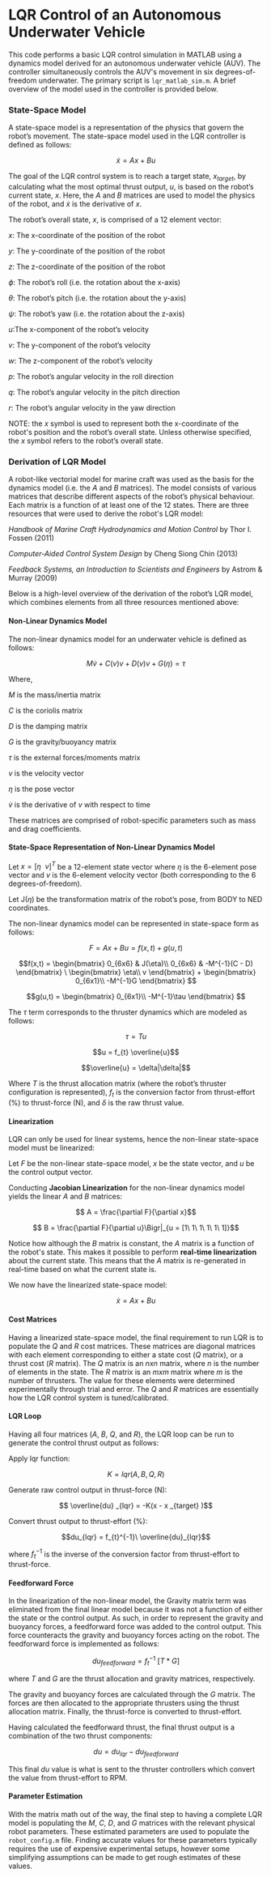 # LQR Control of an Autonomous Underwater Vehicle

This code performs a basic LQR control simulation in MATLAB using a dynamics model derived for an autonomous 
underwater vehicle (AUV). The controller simultaneously controls the AUV's movement in six degrees-of-freedom underwater. 
The primary script is `lqr_matlab_sim.m`. A brief overview of the model used in the controller is provided below.

### State-Space Model
A state-space model is a representation of the physics that govern the robot’s movement. The state-space model used 
in the LQR controller is defined as follows:

$$ \dot{x} = Ax + Bu$$

The goal of the LQR control system is to reach a target state,  $x_{target}$, by calculating what the most optimal thrust 
output,  $u$, is based on the robot’s current state, $x$. Here, the $A$ and $B$ matrices are used to model the physics of 
the robot, and $\dot{x}$ is the derivative of $x$.

The robot’s overall state, $x$, is comprised of a 12 element vector:

$x$: The x-coordinate of the position of the robot 

$y$: The y-coordinate of the position of the robot 

$z$: The z-coordinate of the position of the robot

$\phi$: The robot’s roll (i.e. the rotation about the x-axis)

$\theta$: The robot’s pitch (i.e. the rotation about the y-axis)

$\psi$: The robot’s yaw (i.e. the rotation about the z-axis)

$u$:The x-component of the robot’s velocity

$v$: The y-component of the robot’s velocity

$w$: The z-component of the robot’s velocity

$p$: The robot’s angular velocity in the roll direction

$q$: The robot’s angular velocity in the pitch direction

$r$: The robot’s angular velocity in the yaw direction

NOTE: the $x$ symbol is used to represent both the x-coordinate of the robot's position and the robot’s overall state. 
Unless otherwise specified, the $x$ symbol refers to the robot’s overall state.

### Derivation of LQR Model
A robot-like vectorial model for marine craft was used as the basis for the dynamics model (i.e. the $A$ and 
$B$ matrices). The model consists of various matrices that describe different aspects of the robot’s physical behaviour. 
Each matrix is a function of at least one of the 12 states. There are three resources that were used to derive the robot's LQR model:

*Handbook of Marine Craft Hydrodynamics and Motion Control* by Thor I. Fossen (2011)

*Computer-Aided Control System Design* by Cheng Siong Chin (2013)

*Feedback Systems, an Introduction to Scientists and Engineers* by Astrom & Murray (2009)

Below is a high-level overview of the derivation of the robot’s LQR model, which combines elements from all three 
resources mentioned above:

#### Non-Linear Dynamics Model
The non-linear dynamics model for an underwater vehicle is defined as follows:

$$M\dot{v} + C(v)v + D(v)v + G(\eta) = \tau$$

Where,

$M$ is the mass/inertia matrix

$C$ is the coriolis matrix

$D$ is the damping matrix

$G$ is the gravity/buoyancy matrix

$\tau$ is the external forces/moments matrix

$v$ is the velocity vector

$\eta$ is the pose vector

$\dot{v}$ is the derivative of $v$ with respect to time

These matrices are comprised of robot-specific parameters such as mass and drag coefficients.

#### State-Space Representation of Non-Linear Dynamics Model
Let  $x = [\eta\ \ v]^T$ 
be a 12-element state vector where $\eta$ is the 6-element pose vector and $v$ is the 
6-element velocity vector (both corresponding to the 6 degrees-of-freedom).

Let J($\eta$) be the transformation matrix of the robot’s pose, from BODY to NED coordinates.

The non-linear dynamics model can be represented in state-space form as follows:

$$ F = Ax + Bu = f(x,t) + g(u,t)$$

$$f(x,t) = 
\begin{bmatrix}
0_{6x6} & J(\eta)\\
0_{6x6} & -M^{-1}(C - D)
\end{bmatrix}
\
\begin{bmatrix}
\eta\\
v
\end{bmatrix}
 + 
\begin{bmatrix}
0_{6x1}\\
-M^{-1}G
\end{bmatrix}
$$

$$g(u,t) = 
\begin{bmatrix}
0_{6x1}\\
-M^{-1}\tau
\end{bmatrix}
$$

The $\tau$ term corresponds to the thruster dynamics which are modeled as follows:

$$\tau = Tu$$

$$u = f_{t} \overline{u}$$

$$\overline{u} = \delta|\delta|$$

Where $T$ is the thrust allocation matrix (where the robot’s thruster configuration is represented), $f_{t}$ is the 
conversion factor from thrust-effort (%) to thrust-force (N), and $\delta$ is the raw thrust value.

#### Linearization
LQR can only be used for linear systems, hence the non-linear state-space model must be linearized:

Let $F$ be the non-linear state-space model, $x$ be the state vector, and $u$ be the control output vector.

Conducting **Jacobian Linearization** for the non-linear dynamics model yields the linear $A$ and $B$ matrices:

$$ A = \frac{\partial F}{\partial x}$$

$$ B = \frac{\partial F}{\partial u}\Bigr|_{u = [1\ 1\ 1\ 1\ 1\ 1]}$$

Notice how although the $B$ matrix is constant, the $A$ matrix is a function of the robot's state. This makes it possible 
to perform **real-time linearization** about the current state. This means that the $A$ matrix is re-generated 
in real-time based on what the current state is.

We now have the linearized state-space model:

$$ \dot{x} = Ax + Bu$$

#### Cost Matrices
Having a linearized state-space model, the final requirement to run LQR is to populate the $Q$ and $R$ cost matrices. 
These matrices are diagonal matrices with each element corresponding to either a state cost ($Q$ matrix), or a thrust 
cost ($R$ matrix). The $Q$ matrix is an $nxn$ matrix, where $n$ is the number of elements in the state. The $R$ matrix is an 
$mxm$ matrix where $m$ is the number of thrusters. The value for these elements were determined experimentally through 
trial and error. The $Q$ and $R$ matrices are essentially how the LQR control system is tuned/calibrated.

#### LQR Loop
Having all four matrices ($A$, $B$, $Q$, and $R$), the LQR loop can be run to generate the control thrust output as follows:

Apply lqr function:

$$K = lqr(A,B,Q,R)$$

Generate raw control output in thrust-force (N):

$$ \overline{du} _{lqr} = -K(x -  x _{target} )$$

Convert thrust output to thrust-effort (%):

$$du_{lqr} = f_{t}^{-1}\ \overline{du}_{lqr}$$

where  $f_{t}^{-1}$ is the inverse of the conversion factor from thrust-effort to thrust-force.

#### Feedforward Force
In the linearization of the non-linear model, the Gravity matrix term was eliminated 
from the final linear model because it was not a function of either the state or the control output. As such, in order 
to represent the gravity and buoyancy forces, a feedforward force was added to the control output. This force 
counteracts the gravity and buoyancy forces acting on the robot. The feedforward force is implemented as follows:

$$du_{feedforward} = f_{t}^{-1}\ [T * G]$$ 

where $T$ and $G$ are the thrust allocation and gravity matrices, respectively.

The gravity and buoyancy forces are calculated through the $G$ matrix. The forces are then allocated to the appropriate 
thrusters using the thrust allocation matrix. Finally, the thrust-force is converted to thrust-effort.

Having calculated the feedforward thrust, the final thrust output is a combination of the two thrust components:

$$du = du_{lqr} - du_{feedforward}$$

This final $du$ value is what is sent to the thruster controllers which convert the value from thrust-effort to RPM.

#### Parameter Estimation
With the matrix math out of the way, the final step to having a complete LQR model is populating the $M$, $C$, $D$, and $G$ 
matrices with the relevant physical robot parameters. These estimated parameters are used to populate the `robot_config.m` file.
Finding accurate values for these parameters typically requires the use of expensive experimental setups, however some 
simplifying assumptions can be made to get rough estimates of these values.
